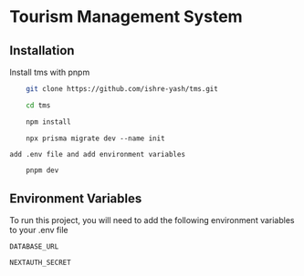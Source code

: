 # Tourism Management System

## Installation

Install tms with pnpm

```bash
    git clone https://github.com/ishre-yash/tms.git
```

```bash
    cd tms
```

```bash
    npm install
```

```
    npx prisma migrate dev --name init
```

`add .env file and add environment variables`

```bash
    pnpm dev
```

## Environment Variables

To run this project, you will need to add the following environment variables to your .env file

`DATABASE_URL`

`NEXTAUTH_SECRET`
